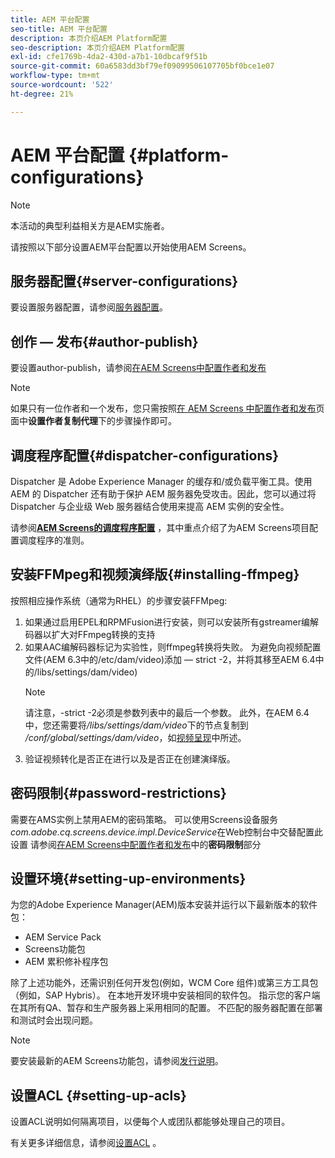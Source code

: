 ```yaml
---
title: AEM 平台配置
seo-title: AEM 平台配置
description: 本页介绍AEM Platform配置
seo-description: 本页介绍AEM Platform配置
exl-id: cfe1769b-4da2-430d-a7b1-10dbcaf9f51b
source-git-commit: 60a6583dd3bf79ef09099506107705bf0bce1e07
workflow-type: tm+mt
source-wordcount: '522'
ht-degree: 21%

---
```


# AEM 平台配置  {#platform-configurations}

>[!NOTE]
>
>本活动的典型利益相关方是AEM实施者。

请按照以下部分设置AEM平台配置以开始使用AEM Screens。

## 服务器配置{#server-configurations}

要设置服务器配置，请参阅[服务器配置](https://helpx.adobe.com/experience-manager/6-5/screens/using/configuring-screens-introduction.html#ServerConfiguration)。

## 创作 — 发布{#author-publish}

要设置author-publish，请参阅[在AEM Screens中配置作者和发布](https://helpx.adobe.com/cn/experience-manager/6-5/screens/using/author-and-publish.html)

>[!NOTE]
>
>如果只有一位作者和一个发布，您只需按照[在 AEM Screens 中配置作者和发布](https://helpx.adobe.com/experience-manager/6-5/screens/using/author-and-publish.html)页面中&#x200B;**设置作者复制代理**&#x200B;下的步骤操作即可。

## 调度程序配置{#dispatcher-configurations}

Dispatcher 是 Adobe Experience Manager 的缓存和/或负载平衡工具。使用 AEM 的 Dispatcher 还有助于保护 AEM 服务器免受攻击。因此，您可以通过将 Dispatcher 与企业级 Web 服务器结合使用来提高 AEM 实例的安全性。

请参阅&#x200B;**[AEM Screens的调度程序配置](https://helpx.adobe.com/experience-manager/6-5/screens/using/dispatcher-configurations-aem-screens.html)** ，其中重点介绍了为AEM Screens项目配置调度程序的准则。

## 安装FFMpeg和视频演绎版{#installing-ffmpeg}

按照相应操作系统（通常为RHEL）的步骤安装FFMpeg:

1. 如果通过启用EPEL和RPMFusion进行安装，则可以安装所有gstreamer编解码器以扩大对FFmpeg转换的支持
1. 如果AAC编解码器标记为实验性，则ffmpeg转换将失败。 为避免向视频配置文件(AEM 6.3中的/etc/dam/video)添加 — strict -2，并将其移至AEM 6.4中的/libs/settings/dam/video)
   >[!NOTE]
   >
   > 请注意，-strict -2必须是参数列表中的最后一个参数。 此外，在AEM 6.4中，您还需要将&#x200B;*/libs/settings/dam/video*&#x200B;下的节点复制到&#x200B;*/conf/global/settings/dam/video*，如[视频呈现](https://helpx.adobe.com/experience-manager/6-5/screens/using/generating-renditions.html)中所述。
1. 验证视频转化是否正在进行以及是否正在创建演绎版。

## 密码限制{#password-restrictions}

需要在AMS实例上禁用AEM的密码策略。 可以使用Screens设备服务&#x200B;*com.adobe.cq.screens.device.impl.DeviceService*在Web控制台中交替配置此设置
请参阅[在AEM Screens中配置作者和发布](https://helpx.adobe.com/experience-manager/6-5/screens/using/author-and-publish.html)中的&#x200B;**密码限制**&#x200B;部分

## 设置环境{#setting-up-environments}

为您的Adobe Experience Manager(AEM)版本安装并运行以下最新版本的软件包：

* AEM Service Pack
* Screens功能包
* AEM 累积修补程序包

除了上述功能外，还需识别任何开发包(例如，WCM Core
组件)或第三方工具包（例如，SAP Hybris）。
在本地开发环境中安装相同的软件包。 指示您的客户端在其所有QA、暂存和生产服务器上采用相同的配置。 不匹配的服务器配置在部署和测试时会出现问题。

>[!NOTE]
>
>要安装最新的AEM Screens功能包，请参阅[发行说明](https://helpx.adobe.com/experience-manager/6-5/screens/user-guide.html?topic=/experience-manager/6-5/screens/morehelp/release-notes.ug.js)。

## 设置ACL {#setting-up-acls}

设置ACL说明如何隔离项目，以便每个人或团队都能够处理自己的项目。

有关更多详细信息，请参阅[设置ACL](https://helpx.adobe.com/experience-manager/6-5/screens/using/setting-up-acls.html) 。
